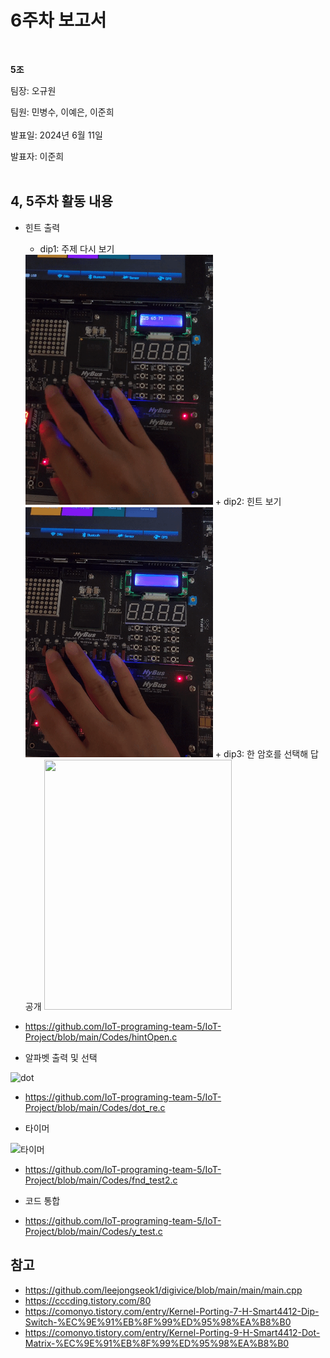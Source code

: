 # 6주차 보고서
</br>

**5조**   

팀장: 오규원

팀원: 민병수, 이예은, 이준희   
</br>
발표일: 2024년 6월 11일

발표자: 이준희
</br>
</br>

## 4, 5주차 활동 내용
+ 힌트 출력   
  + dip1: 주제 다시 보기
  <img src="https://github.com/IoT-programing-team-5/IoT-Project/blob/main/report/img/dip1.gif" width="300" height="400"/>   
  + dip2: 힌트 보기
  <img src="https://github.com/IoT-programing-team-5/IoT-Project/blob/main/report/img/dip2.gif" width="300" height="400"/>   
  + dip3: 한 암호를 선택해 답 공개
  <img src="https://github.com/IoT-programing-team-5/IoT-Project/blob/main/report/img/dip3.gif" width="300" height="400"/>   
+ https://github.com/IoT-programing-team-5/IoT-Project/blob/main/Codes/hintOpen.c

+ 알파벳 출력 및 선택

![dot](https://github.com/IoT-programing-team-5/IoT-Project/assets/91825888/20f8cb9d-b89a-48e6-aacd-555f77b90dc5)
+ https://github.com/IoT-programing-team-5/IoT-Project/blob/main/Codes/dot_re.c

+ 타이머

![타이머](https://github.com/IoT-programing-team-5/IoT-Project/assets/91825888/f70487d3-97cc-4e92-bacd-0b9359eb7140)
+ https://github.com/IoT-programing-team-5/IoT-Project/blob/main/Codes/fnd_test2.c

+ 코드 통합
+ https://github.com/IoT-programing-team-5/IoT-Project/blob/main/Codes/y_test.c
  
  


## 참고
+ https://github.com/leejongseok1/digivice/blob/main/main/main.cpp
+ https://cccding.tistory.com/80
+ https://comonyo.tistory.com/entry/Kernel-Porting-7-H-Smart4412-Dip-Switch-%EC%9E%91%EB%8F%99%ED%95%98%EA%B8%B0
+ https://comonyo.tistory.com/entry/Kernel-Porting-9-H-Smart4412-Dot-Matrix-%EC%9E%91%EB%8F%99%ED%95%98%EA%B8%B0
